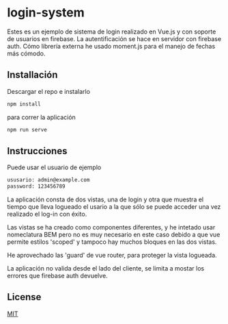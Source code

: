 # login-system

Estes es un ejemplo de sistema de login realizado en Vue.js y con soporte de usuarios en firebase.
La autentificación se hace en servidor con firebase auth.
Cómo librería externa he usado moment.js para el manejo de fechas más cómodo.

## Installación

Descargar el repo e instalarlo

```sh
npm install
```
para correr la aplicación

```sh
npm run serve
```

## Instrucciones

Puede usar el usuario de ejemplo 

```sh
ususario: admin@example.com
password: 123456789
```

La aplicación consta de dos vistas, una de login y otra que muestra el tiempo que lleva logueado el usario a la que sólo se puede acceder una vez realizado el log-in con éxito.

Las vistas se ha creado como componentes diferentes, y he intetado usar nomeclatura BEM pero no es muy necesario en este caso debido a que vue permite estilos 'scoped' y tampoco hay muchos bloques en las dos vistas.

He aprovechado las 'guard' de vue router, para proteger la vista logueada.

La aplicación no valida desde el lado del cliente, se limita a mostar los errores que firebase auth devuelve.



## License
[MIT](https://choosealicense.com/licenses/mit/)